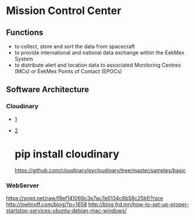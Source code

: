 Mission Control Center
==

## Functions

- to collect, store and sort the data from spacecraft
- to provide international and national data exchange within the EekMex System
- to distribute alert and location data to associated Monitoring Centres (MCs) or EekMex Points of Contact (EPOCs)

## Software Architecture

### Cloudinary

- [1](https://cloudinary.com/console/welcome)
- [2](https://github.com/cloudinary/pycloudinary)


    # pip install cloudinary
    https://github.com/cloudinary/pycloudinary/tree/master/samples/basic
    
### WebServer

https://snipt.net/raw/f8ef141069c3e7ac7e0134c6b58c25bf/?nice
http://joelinoff.com/blog/?p=1658
http://blog.frd.mn/how-to-set-up-proper-startstop-services-ubuntu-debian-mac-windows/